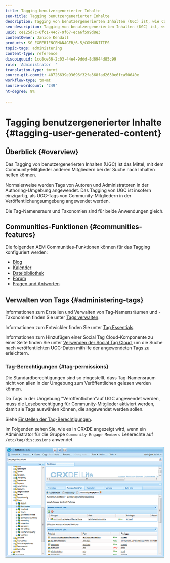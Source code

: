 ```yaml
---
title: Tagging benutzergenerierter Inhalte
seo-title: Tagging benutzergenerierter Inhalte
description: Tagging von benutzergenerierten Inhalten (UGC) ist, wie Community-Mitglieder anderen Mitgliedern bei der Suche nach Inhalten helfen können
seo-description: Tagging von benutzergenerierten Inhalten (UGC) ist, wie Community-Mitglieder anderen Mitgliedern bei der Suche nach Inhalten helfen können
uuid: ce125d7c-6fc1-44c7-9f67-eca6f599d8e3
contentOwner: Janice Kendall
products: SG_EXPERIENCEMANAGER/6.5/COMMUNITIES
topic-tags: administering
content-type: reference
discoiquuid: 1cc8ce66-2c03-44e4-9ddd-8d6944d85c99
role: 'Administrator  '
translation-type: tm+mt
source-git-commit: 48726639e93696f32fa368fad2630e6fca50640e
workflow-type: tm+mt
source-wordcount: '249'
ht-degree: 9%

---
```



# Tagging benutzergenerierter Inhalte {#tagging-user-generated-content}

## Überblick {#overview}

Das Tagging von benutzergenerierten Inhalten (UGC) ist das Mittel, mit dem Community-Mitglieder anderen Mitgliedern bei der Suche nach Inhalten helfen können.

Normalerweise werden Tags von Autoren und Administratoren in der Authoring-Umgebung angewendet. Das Tagging von UGC ist insofern einzigartig, als UGC-Tags von Community-Mitgliedern in der Veröffentlichungsumgebung angewendet werden.

Die Tag-Namensraum und Taxonomien sind für beide Anwendungen gleich.

## Communities-Funktionen {#communities-features}

Die folgenden AEM Communities-Funktionen können für das Tagging konfiguriert werden:

* [Blog](blog-feature.md)
* [Kalender](calendar.md)
* [Dateibibliothek](file-library.md)
* [Forum](forum.md#configuretheaddedforum)
* [Fragen und Antworten](working-with-qna.md)

## Verwalten von Tags {#administering-tags}

Informationen zum Erstellen und Verwalten von Tag-Namensräumen und -Taxonomien finden Sie unter [Tags verwalten](../../help/sites-administering/tags.md#tagging-console).

Informationen zum Entwickler finden Sie unter [Tag Essentials](tag.md).

Informationen zum Hinzufügen einer Social Tag Cloud-Komponente zu einer Seite finden Sie unter [Verwenden der Social Tag Cloud](tagcloud.md), um die Suche nach veröffentlichten UGC-Daten mithilfe der angewendeten Tags zu erleichtern.

### Tag-Berechtigungen {#tag-permissions}

Die Standardberechtigungen sind so eingestellt, dass Tag-Namensraum nicht von allen in der Umgebung zum Veröffentlichen gelesen werden können.

Da Tags in der Umgebung &quot;Veröffentlichen&quot;auf UGC angewendet werden, muss die Leseberechtigung für Community-Mitglieder aktiviert werden, damit sie Tags auswählen können, die angewendet werden sollen.

Siehe [Einstellen der Tag-Berechtigungen](../../help/sites-administering/tags.md#setting-tag-permissions).

Im Folgenden sehen Sie, wie es in CRXDE angezeigt wird, wenn ein Administrator für die Gruppe `Community Engage Members` Leserechte auf `/etc/tag/discussions` anwendet.

![tag-permissions](assets/tag-permissions.png)


